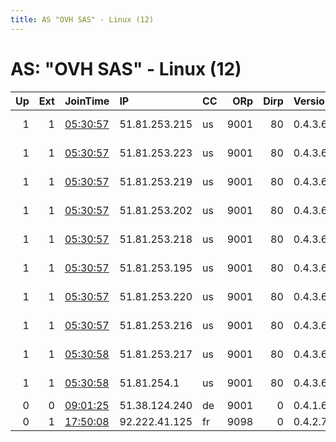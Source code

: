```yaml
---
title: AS "OVH SAS" - Linux (12)
---
```


# AS: "OVH SAS" - Linux (12)

|   Up |   Ext | JoinTime                                                                                            | IP            | CC   |   ORp |   Dirp | Version   | Contact                   | Nickname          |   eFamMembers |
|-----:|------:|:----------------------------------------------------------------------------------------------------|:--------------|:-----|------:|-------:|:----------|:--------------------------|:------------------|--------------:|
|    1 |     1 | [05:30:57](https://metrics.torproject.org/rs.html#details/1B3576CD20069CE2FCC6D922133CA7ABB5EBFECA) | 51.81.253.215 | us   |  9001 |     80 | 0.4.3.6   | CypherpunkLabs Cypherpunk | Unnamed           |             1 |
|    1 |     1 | [05:30:57](https://metrics.torproject.org/rs.html#details/222B901D989A4F677DB0F1B39186143BB683ADDA) | 51.81.253.223 | us   |  9001 |     80 | 0.4.3.6   | CypherpunkLabs Cypherpunk | Unnamed           |             1 |
|    1 |     1 | [05:30:57](https://metrics.torproject.org/rs.html#details/2FE5624BCB6A5A4C417314CE3C00ED6404212E8F) | 51.81.253.219 | us   |  9001 |     80 | 0.4.3.6   | CypherpunkLabs Cypherpunk | Unnamed           |             1 |
|    1 |     1 | [05:30:57](https://metrics.torproject.org/rs.html#details/5E2620C69225259C04D656B94D0BBCCA3EC29A93) | 51.81.253.202 | us   |  9001 |     80 | 0.4.3.6   | CypherpunkLabs Cypherpunk | Unnamed           |             1 |
|    1 |     1 | [05:30:57](https://metrics.torproject.org/rs.html#details/646B62D3D39E98236BA383F471FC3CF738B87507) | 51.81.253.218 | us   |  9001 |     80 | 0.4.3.6   | CypherpunkLabs Cypherpunk | Unnamed           |             1 |
|    1 |     1 | [05:30:57](https://metrics.torproject.org/rs.html#details/D328E90A6D569FF80F491D8ED713158AC4B728DF) | 51.81.253.195 | us   |  9001 |     80 | 0.4.3.6   | CypherpunkLabs Cypherpunk | Unnamed           |             1 |
|    1 |     1 | [05:30:57](https://metrics.torproject.org/rs.html#details/D59A0355562CCA21F292384F47C3DAE37DF81006) | 51.81.253.220 | us   |  9001 |     80 | 0.4.3.6   | CypherpunkLabs Cypherpunk | Unnamed           |             1 |
|    1 |     1 | [05:30:57](https://metrics.torproject.org/rs.html#details/E6898F94A2CBF583B48FB16D2C37F9B55037E9F9) | 51.81.253.216 | us   |  9001 |     80 | 0.4.3.6   | CypherpunkLabs Cypherpunk | Unnamed           |             1 |
|    1 |     1 | [05:30:58](https://metrics.torproject.org/rs.html#details/C4BB628C0B306C0BD3E606FB71ABAAA776BD808B) | 51.81.253.217 | us   |  9001 |     80 | 0.4.3.6   | CypherpunkLabs Cypherpunk | Unnamed           |             1 |
|    1 |     1 | [05:30:58](https://metrics.torproject.org/rs.html#details/D9FC98828F09EF87128FED5569AE5459FBA151A7) | 51.81.254.1   | us   |  9001 |     80 | 0.4.3.6   | CypherpunkLabs Cypherpunk | Unnamed           |             1 |
|    0 |     0 | [09:01:25](https://metrics.torproject.org/rs.html#details/0926364BAD4C6A0BD466B7FDA1ABE6BE91BC0A17) | 51.38.124.240 | de   |  9001 |      0 | 0.4.1.6   | None                      | lepetitrelay      |             1 |
|    0 |     1 | [17:50:08](https://metrics.torproject.org/rs.html#details/3E2973A69345BD2A37FD59A566CA264385853716) | 92.222.41.125 | fr   |  9098 |      0 | 0.4.2.7   | None                      | CrashDow3000Sep21 |             1 |
